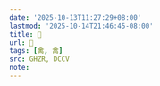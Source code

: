 ```yaml
---
date: '2025-10-13T11:27:29+08:00'
lastmod: '2025-10-14T21:46:45-08:00'
title: 󰗾
url: 󰗾
tags: [禽, 禽]
src: GHZR, DCCV
note:
---
```

